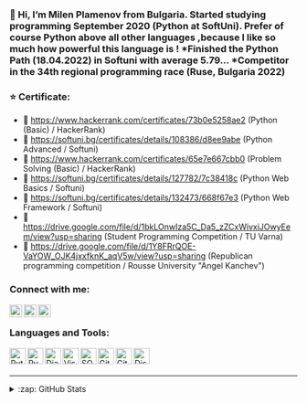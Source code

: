 ### 👋 Hi, I’m Milen Plamenov from Bulgaria. Started studying programming September 2020 (Python at SoftUni). Prefer of course Python above all other languages ,because I like so much how powerful this language is ! *Finished the Python Path (18.04.2022) in Softuni with average 5.79... *Competitor in the 34th regional programming race (Ruse, Bulgaria 2022)


### ⭐ Certificate:
- 📜 https://www.hackerrank.com/certificates/73b0e5258ae2 (Python (Basic) / HackerRank)
- 📜 https://softuni.bg/certificates/details/108386/d8ee9abe (Python Advanced / Softuni)
- 📜 https://www.hackerrank.com/certificates/65e7e667cbb0 (Problem Solving (Basic) / HackerRank)
- 📜 https://softuni.bg/certificates/details/127782/7c38418c (Python Web Basics / Softuni)
- 📜 https://softuni.bg/certificates/details/132473/668f67e3 (Python Web Framework / Softuni)
- 📜 https://drive.google.com/file/d/1bkLOnwIza5C_Da5_zZCxWivxiJOwyEem/view?usp=sharing (Student Programming Competition / TU Varna)
- 📜 https://drive.google.com/file/d/1Y8FRrQOE-VaYOW_OJK4jxxfknK_aqV5w/view?usp=sharing (Republican programming competition / Rousse University "Angel Kanchev")


### Connect with me:


[<img align="left" alt="milen | LinkedIn" width="22px" src="https://cdn.jsdelivr.net/npm/simple-icons@v3/icons/linkedin.svg" />][linkedin]
[<img align="left" alt="milen | Instagram" width="22px" src="https://cdn.jsdelivr.net/npm/simple-icons@v3/icons/instagram.svg" />][instagram]
[<img align="left" alt="HackerRank" width="22px" src="https://cdn.jsdelivr.net/npm/simple-icons@3.13.0/icons/hackerrank.svg" />][hackerrank]


<br />

### Languages and Tools:

<img align="left" alt="Python" width="28px"
     src="https://cdn.jsdelivr.net/npm/simple-icons@3.13.0/icons/python.svg" />
     
<img align="left" alt="PyCharm" width="28px"
     src="https://cdn.jsdelivr.net/npm/simple-icons@3.13.0/icons/pycharm.svg" />
     
<img align="left" alt="Django" width="28px"
     src="https://cdn.jsdelivr.net/npm/simple-icons@3.13.0/icons/django.svg" />
     
<img align="left" alt="Visual Studio Code" width="28px"
     src="https://cdn.jsdelivr.net/npm/simple-icons@3.13.0/icons/visualstudiocode.svg" />
     
<img align="left" alt="SQL" width="28px"
     src="https://cdn.jsdelivr.net/npm/simple-icons@3.13.0/icons/postgresql.svg" />

<img align="left" alt="Git" width="28px"
     src="https://cdn.jsdelivr.net/npm/simple-icons@3.13.0/icons/git.svg" />

<img align="left" alt="Github" width="28px"
     src="https://cdn.jsdelivr.net/npm/simple-icons@3.13.0/icons/github.svg" />
     
<img align="left" alt="Discord" width="28px"
     src="https://cdn.jsdelivr.net/npm/simple-icons@3.13.0/icons/discord.svg" />
    
     

<br />
<br />


---


<details>
  <summary>:zap: GitHub Stats</summary>
     <img align="center" src="https://github-readme-stats.vercel.app/api/top-langs/?username=MilenPlamenov&theme=blue-green" />


</details>



[instagram]: https://instagram.com/mivkata
[linkedin]: https://www.linkedin.com/in/milen-georgiev-321947230/
[hackerrank]: https://www.hackerrank.com/milen_georgiev8

